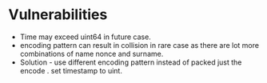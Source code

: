 # Vulnerabilities

- Time may exceed uint64 in future case.
- encoding pattern can result in collision in rare case as there are lot more combinations of name nonce and surname.
- Solution - use different encoding pattern instead of packed just the encode . set timestamp to uint.
